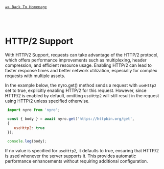 [`=> Back To Homepage`](../readme.md)

<br>
<br>

# HTTP/2 Support

With HTTP/2 Support, requests can take advantage of the HTTP/2 protocol, which offers performance improvements such as multiplexing, header compression, and efficient resource usage. Enabling HTTP/2 can lead to faster response times and better network utilization, especially for complex requests with multiple assets.

In the example below, the nyro.get() method sends a request with `useHttp2` set to true, explicitly enabling HTTP/2 for this request. However, since HTTP/2 is enabled by default, omitting `useHttp2` will still result in the request using HTTP/2 unless specified otherwise.

```js
 import nyro from 'nyro';

 const { body } = await nyro.get('https://httpbin.org/get',
 {
    useHttp2: true
 });

 console.log(body);
```

If no value is specified for `useHttp2`, it defaults to true, ensuring that HTTP/2 is used whenever the server supports it. This provides automatic performance enhancements without requiring additional configuration.